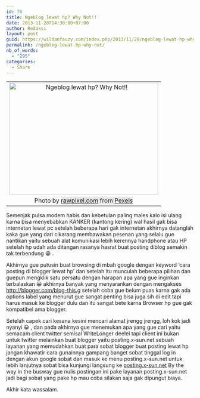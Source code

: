 ```yaml
---
id: 76
title: Ngeblog lewat hp? Why Not!!
date: 2013-11-28T14:30:00+07:00
author: Redaksi
layout: post
guid: https://wildanfauzy.com/index.php/2013/11/28/ngeblog-lewat-hp-why-not/
permalink: /ngeblog-lewat-hp-why-not/
nb_of_words:
  - "295"
categories:
  - Share
---
```

<table align="center" cellpadding="0" cellspacing="0" style="margin-left:auto;margin-right:auto;text-align:center;">
  <tr>
    <td style="text-align:center;">
      <a href="https://wildanfauzyart.files.wordpress.com/2013/11/9ace6-antique-blog-blogger-1898254.jpg" style="margin-left:auto;margin-right:auto;"><img loading="lazy" alt="Ngeblog lewat hp? Why Not!!" border="0" height="300" src="https://wildanfauzyart.files.wordpress.com/2013/11/9ace6-antique-blog-blogger-1898254.jpg?w=300&#038;resize=400%2C300" title="Ngeblog lewat hp? Why Not!!" width="400" data-recalc-dims="1" /></a>
    </td>
  </tr>
  
  <tr>
    <td style="text-align:center;">
      Photo by&nbsp;<a href="https://www.pexels.com/@rawpixel?utm_content=attributionCopyText&utm_medium=referral&utm_source=pexels" style="background-color:#e8e8e8;box-sizing:border-box;font-family:-apple-system, BlinkMacSystemFont, &quot;font-size:16px;margin-bottom:0;margin-top:0;text-decoration-line:none;">rawpixel.com</a><span style="background-color:#e8e8e8;color:#333333;font-family:-apple-system, BlinkMacSystemFont, &quot;font-size:16px;">&nbsp;from&nbsp;</span><a href="https://www.pexels.com/photo/antique-blog-blogger-close-up-1898254/?utm_content=attributionCopyText&utm_medium=referral&utm_source=pexels" style="background-color:#e8e8e8;box-sizing:border-box;font-family:-apple-system, BlinkMacSystemFont, &quot;font-size:16px;margin-bottom:0;margin-top:0;text-decoration-line:none;">Pexels</a>
    </td>
  </tr>
</table>

Semenjak pulsa modem habis dan kebetulan paling males kalo isi ulang karna bisa menyebabkan KANKER (kantong kering) wal hasil gak bisa internetan lewat pc setelah beberapa hari gak internetan akhirnya datanglah kaka gue yang dari cikarang membawakan pesenan yang selalu gue nantikan yaitu sebuah alat komunikasi lebih kerennya handphone atau HP setelah hp udah ada ditangan rasanya hasrat buat posting diblog semakin tak terbendung 😀 .

Akhirnya gue putusin buat browsing di mbah google dengan keyword &#8216;cara posting di blogger lewat hp&#8217; dan setelah itu munculah beberapa pilihan dan guepun mengklik satu persatu dengan harapan apa yang gue inginkan terbalaskan 😀 akhirnya banyak yang menyarankan dengan mengakses http://blogger.com/blog-this.g setelah coba gue belum puas karna gak ada options label yang menurut gue sangat penting bisa juga sih di edit tapi harus masuk ke blogger dulu dan itu sangat bete karna Browser hp gue gak kompatibel ama blogger.

Setelah capek cari kesana kesini mencari alamat jrengg jrengg, loh kok jadi nyanyi 😀 , dan pada akhirnya gue menemukan apa yang gue cari yaitu semacam client twitter semisal WriteLonger deelel tapi client ini bukan untuk twitter melainkan buat blogger yaitu posting.x-sun.net sebuah layanan yang memudahkan buat para sobat blogger buat posting lewat hp jangan khawatir cara gunainnya gampang banget sobat tinggal log in dengan akun google sobat dan masuk ke menu posting.x-sun.net untuk lebih lanjutnya sobat bisa kunjungi langsung ke [posting.x-sun.net](http://posting.x-sun.net/) By the way in the busway gue nulis postingan ini pake layanan posting.x-sun.net jadi bagi sobat yang pake hp mau coba silakan saja gak dipungut biaya.

Akhir kata wassalam.